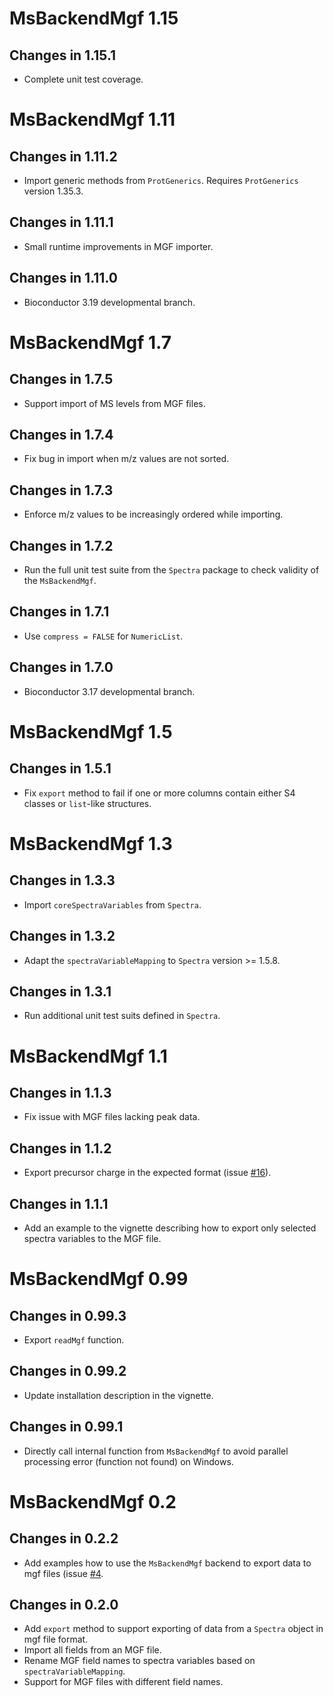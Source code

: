 # MsBackendMgf 1.15

## Changes in 1.15.1

- Complete unit test coverage.

# MsBackendMgf 1.11

## Changes in 1.11.2

- Import generic methods from `ProtGenerics`. Requires `ProtGenerics` version
  1.35.3.

## Changes in 1.11.1

- Small runtime improvements in MGF importer.

## Changes in 1.11.0

- Bioconductor 3.19 developmental branch.


# MsBackendMgf 1.7

## Changes in 1.7.5

- Support import of MS levels from MGF files.

## Changes in 1.7.4

- Fix bug in import when m/z values are not sorted.

## Changes in 1.7.3

- Enforce m/z values to be increasingly ordered while importing.

## Changes in 1.7.2

- Run the full unit test suite from the `Spectra` package to check validity of
  the `MsBackendMgf`.


## Changes in 1.7.1

- Use `compress = FALSE` for `NumericList`.

## Changes in 1.7.0

- Bioconductor 3.17 developmental branch.


# MsBackendMgf 1.5

## Changes in 1.5.1

- Fix `export` method to fail if one or more columns contain either S4 classes
  or `list`-like structures.

# MsBackendMgf 1.3

## Changes in 1.3.3

- Import `coreSpectraVariables` from `Spectra`.

## Changes in 1.3.2

- Adapt the `spectraVariableMapping` to `Spectra` version >= 1.5.8.

## Changes in 1.3.1

- Run additional unit test suits defined in `Spectra`.

# MsBackendMgf 1.1

## Changes in 1.1.3

- Fix issue with MGF files lacking peak data.

## Changes in 1.1.2

- Export precursor charge in the expected format (issue
  [#16](https://github.com/rformassspectrometry/MsBackendMgf/issues/16)).

## Changes in 1.1.1

- Add an example to the vignette describing how to export only selected spectra
  variables to the MGF file.

# MsBackendMgf 0.99

## Changes in 0.99.3

- Export `readMgf` function.

## Changes in 0.99.2

- Update installation description in the vignette.

## Changes in 0.99.1

- Directly call internal function from `MsBackendMgf` to avoid parallel
  processing error (function not found) on Windows.


# MsBackendMgf 0.2

## Changes in 0.2.2

- Add examples how to use the `MsBackendMgf` backend to export data to mgf
  files (issue
  [#4](https://github.com/rformassspectrometry/MsBackendMgf/issues/4).


## Changes in 0.2.0

- Add `export` method to support exporting of data from a `Spectra` object in
  mgf file format.
- Import all fields from an MGF file.
- Rename MGF field names to spectra variables based on `spectraVariableMapping`.
- Support for MGF files with different field names.
